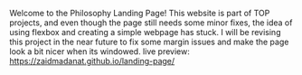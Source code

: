 Welcome to the Philosophy Landing Page! 
This website is part of TOP projects, and even though the page still needs some minor fixes, the idea of using flexbox and creating a simple webpage has stuck. 
I will be revising this project in the near future to fix some margin issues and make the page look a bit nicer when its windowed. 
live preview: https://zaidmadanat.github.io/landing-page/